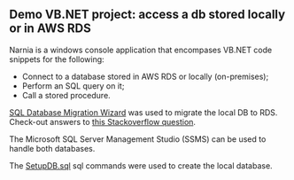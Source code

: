## Demo VB.NET project: access a db stored locally or in AWS RDS

Narnia is a windows console application that encompases VB.NET code snippets for the following:
* Connect to a database stored in AWS RDS or locally (on-premises);
* Perform an SQL query on it;
* Call a stored procedure.

[SQL Database Migration Wizard](http://sqlazuremw.codeplex.com/) was used to migrate the local DB to RDS. Check-out answers to [this Stackoverflow question](http://sqlazuremw.codeplex.com/).

The Microsoft SQL Server Management Studio (SSMS) can be used to handle both databases.

The [SetupDB.sql](Narnia/SetupDB.sql) sql commands were used to create the local database.
